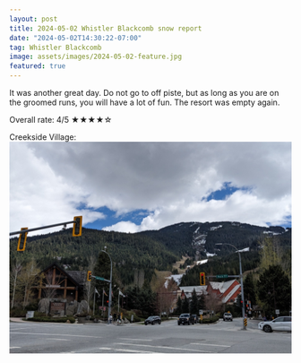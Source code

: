 ```yaml
---
layout: post
title: 2024-05-02 Whistler Blackcomb snow report
date: "2024-05-02T14:30:22-07:00"
tag: Whistler Blackcomb
image: assets/images/2024-05-02-feature.jpg
featured: true
---
```


It was another great day. Do not go to off piste, but as long as you are on the groomed runs, you will have a lot of fun. The resort was empty again.

Overall rate: 4/5 ★★★★☆

Creekside Village:
![](/assets/images/2024-05-02-creekside-village.jpg)
